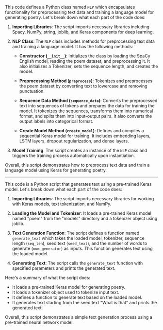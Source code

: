 This code defines a Python class named `NLP` which encapsulates functionality for preprocessing text data and training a language model for generating poetry. Let's break down what each part of the code does:

1. **Importing Libraries**: The script imports necessary libraries including Spacy, NumPy, string, joblib, and Keras components for deep learning.

2. **NLP Class**: The `NLP` class includes methods for preprocessing text data and training a language model. It has the following methods:

   - **Constructor (`__init__`)**: Initializes the class by loading the SpaCy English model, reading the poem dataset, and preprocessing it. It also initializes a Tokenizer, sets the sequence length, and creates the model.
   
   - **Preprocessing Method (`preprocess`)**: Tokenizes and preprocesses the poem dataset by converting text to lowercase and removing punctuation.
   
   - **Sequence Data Method (`sequence_data`)**: Converts the preprocessed text into sequences of tokens and prepares the data for training the model. It tokenizes the sequences, transforms them into numerical format, and splits them into input-output pairs. It also converts the output labels into categorical format.
   
   - **Create Model Method (`create_model`)**: Defines and compiles a sequential Keras model for training. It includes embedding layers, LSTM layers, dropout regularization, and dense layers.

3. **Model Training**: The script creates an instance of the `NLP` class and triggers the training process automatically upon instantiation.

Overall, this script demonstrates how to preprocess text data and train a language model using Keras for generating poetry.

----

This code is a Python script that generates text using a pre-trained Keras model. Let's break down what each part of the code does:

1. **Importing Libraries**: The script imports necessary libraries for working with Keras models, text tokenization, and NumPy.

2. **Loading the Model and Tokenizer**: It loads a pre-trained Keras model named "poem" from the "models" directory and a tokenizer object using joblib.

3. **Text Generation Function**: The script defines a function named `generate_text` which takes the loaded model, tokenizer, sequence length (`seq_len`), seed text (`seed_text`), and the number of words to generate (`num_generator`) as inputs. This function generates text using the loaded model.

4. **Generating Text**: The script calls the `generate_text` function with specified parameters and prints the generated text.

Here's a summary of what the script does:
- It loads a pre-trained Keras model for generating poetry.
- It loads a tokenizer object used to tokenize input text.
- It defines a function to generate text based on the loaded model.
- It generates text starting from the seed text "What is that" and prints the generated text.

Overall, this script demonstrates a simple text generation process using a pre-trained neural network model.